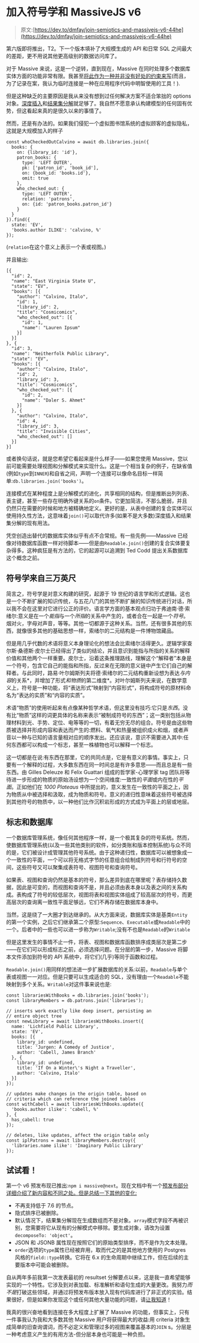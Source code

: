 # 加入符号学和 MassiveJS v6

> 原文:[https://dev.to/dmfay/join-semiotics-and-massivejs-v6-44he](https://dev.to/dmfay/join-semiotics-and-massivejs-v6-44he)

第六版即将推出，T2。下一个版本填补了大规模生成的 API 和日常 SQL 之间最大的差距，更不用说其他更高级别的数据访问库了。

对于 Massive 来说，这是一个逆转，直到现在，Massive 在同时处理多个数据库实体方面的功能非常有限。我甚至[将此作为一种并非没有好处的约束来写](https://dev.to/dmfay/centralize-your-query-logic-5bhh)(而且，为了记录在案，我认为临时连接是一种在应用程序代码中明智使用的工具！).

但是这种缺乏的主要原因是我从来没有想到过任何解决方案不适合笨拙的 options 对象。[深度插入](https://massivejs.org/docs/persistence#deep-insert)和[结果集分解](https://massivejs.org/docs/resultset-decomposition)就足够了。我自然不愿意承认构建模型的任何固有优势，但这看起来真的是很久以来的事情了。

然而，还是有办法的。如果我们侵犯一个虚拟图书馆系统的虚拟顾客的虚拟隐私，这就是大规模加入的样子

```
const whoCheckedOutCalvino = await db.libraries.join({
  books: {
    on: {library_id: 'id'},
    patron_books: {
      type: 'LEFT OUTER',
      pk: ['patron_id', 'book_id'],
      on: {book_id: 'books.id'},
      omit: true
    },
    who_checked_out: {
      type: 'LEFT OUTER',
      relation: 'patrons',
      on: {id: 'patron_books.patron_id'}
    }
  }
}).find({
  state: 'EV',
  'books.author ILIKE': 'calvino, %'
}); 
```

(`relation`在这个意义上表示一个表或视图。)

并且输出:

```
[{
  "id": 2,
  "name": "East Virginia State U",
  "state": "EV",
  "books": [{
    "author": "Calvino, Italo",
    "id": 1,
    "library_id": 2,
    "title": "Cosmicomics",
    "who_checked_out": [{
      "id": 1,
      "name": "Lauren Ipsum"
    }]
  }]
}, {
  "id": 3,
  "name": "Neitherfolk Public Library",
  "state": "EV",
  "books": [{
    "author": "Calvino, Italo",
    "id": 2,
    "library_id": 3,
    "title": "Cosmicomics",
    "who_checked_out": [{
      "id": 2,
      "name": "Daler S. Ahmet"
    }]
  }, {
    "author": "Calvino, Italo",
    "id": 4,
    "library_id": 3,
    "title": "Invisible Cities",
    "who_checked_out": []
  }]
}] 
```

或者换句话说，就是您希望它看起来是什么样子——如果您使用 Massive，您以前可能需要处理视图和分解模式来实现什么。这是一个相当复杂的例子，在缺省值(例如`type`到`INNER`)和自省之间，声明一个连接可以像命名目标一样简单:`db.libraries.join('books')`。

连接模式在某种程度上是分解模式的进化，共享相同的结构，但是推断出列列表、表主键，甚至一些存在明确外键关系的`on`条件。它更加简洁，不那么脆弱，并且仍然只在需要的时候和地方被精确地定义。更好的是，从表中创建的复合实体可以使用持久性方法，这意味着`join()`可以取代许多(如果不是大多数)深度插入和结果集分解的现有用法。

凭空创造出替代的数据库实体似乎有点不合常规。有一些先例——Massive 已经像对待数据库函数一样对待脚本——但是由`Readable.join()`创建的复合实体要复杂得多。这种疯狂是有方法的，它的起源可以追溯到 Ted Codd 提出关系数据库这个概念之前。

## [](#semiotics-from-30000-feet)符号学来自三万英尺

简言之，符号学是对意义构建的研究，起源于 19 世纪的语言学和形式逻辑。这也是一个不断扩展的知识传统，与五花八门的其他不断扩展的知识传统进行对话，所以我不会在这里对它进行公正的评价。语言学方面的基本观点归功于弗迪南·德·索绪尔:意义是在一个*能指*与一个*所指*的关系中产生的，或者合在一起是一个*符号*。烟对火，字母对声音，等等。其他一切都源于这种关系。当然，还有很多其他的东西，就像很多其他的基础思想一样，索绪尔的二元结构是一件博物馆藏品。

但是用几乎代数的术语将意义本身理论化的想法会比索绪尔活得更久。逻辑学家查尔斯·桑德斯·皮尔士已经得出了类似的结论，并且意识到能指与所指的关系的解释价值和其他两个一样重要。皮尔士，沿着这条推理路线，理解这个“解释者”本身是一个符号，包含它自己的能指和所指，反过来在无限的意义链中产生它们自己的解释者。与此同时，路易·叶尔姆斯列夫将德·索绪尔的二元结构重新设想为表达*与内容*的关系*，并增加了形式*和物质*的第二维度*。对叶尔姆斯列夫来说，在数学意义上，符号是一种功能，将“表达形式”映射到“内容形式”，将构成符号的原材料命名为“表达的实质”和“内容的实质”。

术语“物质”的使用听起来有点像某种哲学术语，但这里没有技巧:它只是*东西*。没有比“物质”这样的词更具体的名称来表示“被制成符号的东西”；这一类别包括从物理材料到光、手势、定位、电等等的一切，有着无穷无尽的组合。符号是由这些物质被选择并形成内容和表达而产生的:燃料、氧气和热量被组织成火和烟，或者声音以一种与已知的语言量相对应的顺序发出。还应该说，意识不需要进入其中:任何东西都可以构成一个标志，甚至一株植物也可以解释一个标志。

这一切都是在说:有东西在那里，它的共同点是，它是有意义的事情。事实上，只要有一个解释的过程，大多数东西在同一时间总是有许多意思——而且总是有一些东西。由 Gilles Deleuze 和 Felix Guattari 组成的哲学家-心理学家 tag 团队将等待进一步形成的物质的原始汤设想为一个空间维度:一致性的*平面*或内在性的*平面*。正如他们在 *1000 Plateaus* 中所提出的，意义发生在一致性的平面之上，因为物质从中被选择和汲取，成为物质和符号。意义的递归性意味着这些符号被选择到其他符号的物质中，以一种他们比作沉积岩形成的方式成为平面上的层或地层。

## [](#signs-and-databases)标志和数据库

一个数据库管理系统，像任何其他程序一样，是一个极其复杂的符号系统。然而，使数据库管理系统(以及一些其他类别的软件，如分类账和版本控制系统)与众不同的是，它们被设计成管理其他符号系统。由于这种递归性，数据库可以被想象成一个一致性的平面，一个可以将无格式字节的任意组合绘制成列符号和行符号的空间，这些符号又可以聚集成表符号、视图符号和查询符号。

如果表、视图和查询仍然是基本的符号，那么差异到底在哪里呢？表存储持久数据，因此是可变的，而视图和查询不是，并且必须由表本身以及表之间的关系构成。表构成了符号的较低层次，视图将表和视图实体组成了较高层次的符号，而更高层次的查询离一致性平面足够远，它们不再存储在数据库本身中。

当然，这是绕了一大圈才到达继承的。从大方面来说，数据库实体是基类`Entity`的第一个实例，之后它们继承第二个原型:`Sequence`、`Executable`或`Readable`中的一个。后者中的一些也可以进一步称为`Writable`;没有不也是`Readable`的`Writable`

但是这里发生的事情不止一件，将表、视图和数据库函数排序成类层次是第二步——在它们可以形成标志之前，必须选择问题。在分层的第一步，Massive 将脚本文件添加到符号的 API 系统中，将它们(几乎)等同于函数和过程。

`Readable.join()`用同样的想法进一步扩展数据库的关系:以前，`Readable`与单个表或视图一一对应。但是只要可以生成适合的 SQL，没有理由一个`Readable`不能映射到多个关系。`Writable`对这件事来说也是:

```
const librariesWithBooks = db.libraries.join('books');
const libraryMembers = db.patrons.join('libraries');

// inserts work exactly like deep insert, persisting an
// entire object tree
const newLibrary = await librariesWithBooks.insert({
  name: 'Lichfield Public Library',
  state: 'EV',
  books: [{
    library_id: undefined,
    title: 'Jurgen: A Comedy of Justice',
    author: 'Cabell, James Branch'
  }, {
    library_id: undefined,
    title: 'If On a Winter\'s Night a Traveller',
    author: 'Calvino, Italo'
  }]
});

// updates make changes in the origin table, based on
// criteria which can reference the joined tables
const withCabell = await librariesWithBooks.update({
  'books.author ilike': 'cabell, %'
}, {
  has_cabell: true
});

// deletes, like updates, affect the origin table only
const iplPatrons = await libraryMembers.destroy({
  'libraries.name ilike': 'Imaginary Public Library'
}); 
```

## [](#try-it-out)试试看！

第一个 v6 预发布现已推出:`npm i massive@next`。现在文档中有一个[预发布部分详细介绍了新内容和不同之处。但是总结一下其他的变化:](https://massivejs.org/docs/prerelease)

*   不再支持低于 7.6 的节点。
*   隐式排序已被删除。
*   默认情况下，结果集分解现在生成数组而不是对象。`array`模式字段不再被识别，您需要将它从现有的分解模式中移除。要生成对象，请改为设置`decomposeTo: 'object'`。
*   JSON 和 JSONB 属性现在按照它们的原始类型排序，而不是作为文本处理。
*   `order`选项的`type`属性已经被弃用，取而代之的是其他地方使用的 Postgres 风格的`field::type`转换。它将在 6.x 的生命周期中继续工作，但在后续的主要版本中可能会被删除。

自从两年多前我第一次发表最初的 resultset 分解要点以来，这是我一直希望能够实现的一个特性。它涉及到对表加载、标准解析和语句生成的大量更改。我努力*而不是*打破这些领域，并通过将预发布版本放入现有代码库进行了非正式的实验。结果很好，但是如果你发现这个或任何其他大量功能的问题，请[让我知道](https://gitlab.com/dmfay/massive-js/issues)！

我真的很兴奋地看到连接在多大程度上扩展了 Massive 的功能，但事实上，只有一件事我认为我和大多数其他 Massive 用户将获得最大的收益:用 criteria 对象生成简单的旧查询谓词，而不必定义和管理过多的视图来覆盖基本的`JOIN` s。分层是一种考虑意义产生的有用方法-但分层本身也可能是一种负担。